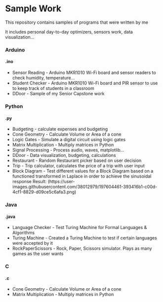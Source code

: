 # Sample Work

<p>This repository contains samples of programs that were written by me<p>
<p>It includes personal day-to-day optimizers, sensors work, data visualization...</p>

<h3>Arduino</h3>
<h4>.ino</h4>
<ul>
  <li>Sensor Reading - Arduino MKR1010 Wi-Fi board and sensor readers to check humidity, temperature...</li>
  <li>Student Checker - Arduino MKR1010 Wi-Fi board and PIR sensor to use to keep track of students in a classroom</li>
  <li>DDoor - Sample of my Senior Capstone work</li>
</ul>

<h3>Python</h3>
<h4>.py</h4>
<ul>
  <li>Budgeting - calculate expenses and budgeting</li>
  <li>Cone Geometry - Calculate Volume or Area of a cone</li>
  <li>Logic Gates - Simulate a digital circuit using logic gates</li>
  <li>Matrix Multiplication - Multiply matrices in Python</li>
  <li>Signal Processing - Process audio, waves, matplotlib...</li>
  <li>DDoor - Data visualization, budgeting, calculations</li>
  <li>Restaurant - Random Restaurant picker based on user decision</li>
  <li>Trip - Trip calculator, calculates the price of a trip with user input</li>
  <li>Block Diagram - Test different values for a Block Diagram based on a functioned transformed in Laplace in order to achieve the sinusoidal response
  Result:
  (https://user-images.githubusercontent.com/38012979/197604461-393416b1-c00d-4cf1-8829-d09ce5c6afa3.png)
</li>
</ul>

<h3>Java</h3>
<h4>.java</h4>
<ul>
  <li>Language Checker - Test Turing Machine for Formal Languages & Algorithms</li>
  <li>Turing Machine - Created a Turing Machine to test if certain languages were accepted by it</li>
  <li>RockPaperScissors - Rock, Paper, Scissors simulator. Plays as many games as the user wants</li>
</ul>

<h3>C</h3>
<h4>.c</h4>
<ul>
  <li>Cone Geometry - Calculate Volume or Area of a cone</li>
  <li>Matrix Multiplication - Multiply matrices in Python</li>
</ul>
